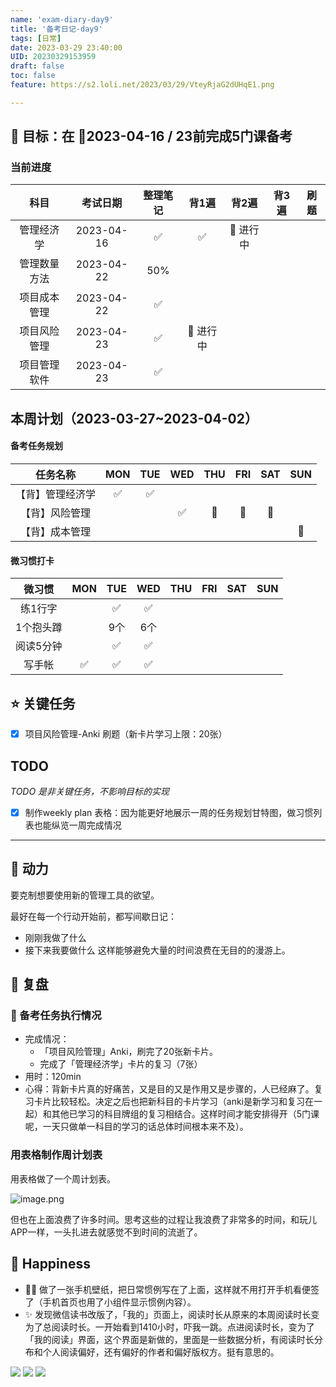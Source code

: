 ```yaml
---
name: 'exam-diary-day9'
title: '备考日记-day9'
tags: [日常]
date: 2023-03-29 23:40:00
UID: 20230329153959
draft: false
toc: false
feature: https://s2.loli.net/2023/03/29/VteyRjaG2dUHqE1.png

---
```


## 🎯 目标：在 📅2023-04-16 / 23前完成5门课备考
### 当前进度

|     科目     | 考试日期   | 整理笔记 |  背1遍  | 背2遍 | 背3遍 | 刷题 |
|:------------:| :----------: |:--------:|:---------:|:-------:|:-------:|:-------:|
|  管理经济学  | 2023-04-16 |    ✅    |    ✅     |   🔴 进行中      |         |         |
| 管理数量方法 | 2023-04-22 |   50%    |           |         |         |         |
| 项目成本管理 | 2023-04-22 |    ✅    |           |         |         |         |
| 项目风险管理 | 2023-04-23 |    ✅    | 🔴 进行中 |         |         |         |
| 项目管理软件 | 2023-04-23 |    ✅    |           |         |         |         |
<!--more-->

## 本周计划（2023-03-27~2023-04-02）

#### 备考任务规划
|     任务名称     | MON | TUE | WED | THU | FRI | SAT | SUN |
|:----------------:|:---:|:---:|:---:|:---:|:---:|:---:|:---:|
| 【背】管理经济学 | ✅  | ✅  |     |     |     |     |     |
|  【背】风险管理  |     |     | ✅  | 🔲  | 🔲  | 🔲  |     |
|  【背】成本管理  |     |     |     |     |     |     | 🔲  |

#### 微习惯打卡
|  微习惯   | MON | TUE | WED | THU | FRI | SAT | SUN |
|:---------:|:---:|:---:|:---:|:---:|:---:|:---:|:---:|
|  练1行字  |     | ✅  | ✅  |     |     |     |     |
| 1个抱头蹲 |     | 9个 | 6个 |     |     |     |     |
| 阅读5分钟 |     | ✅  | ✅  |     |     |     |     |
|  写手帐   | ✅  | ✅  |  ✅   |     |     |     |     |



## ⭐️ 关键任务
- [x] 项目风险管理-Anki 刷题（新卡片学习上限：20张）



## TODO
*TODO 是非关键任务，不影响目标的实现*

- [x] 制作weekly plan 表格：因为能更好地展示一周的任务规划甘特图，做习惯列表也能纵览一周完成情况


---

## 🔋 动力

要克制想要使用新的管理工具的欲望。

最好在每一个行动开始前，都写间歇日记：
- 刚刚我做了什么
- 接下来我要做什么
这样能够避免大量的时间浪费在无目的的漫游上。

## 🤔 复盘

### 💯 备考任务执行情况
- 完成情况：
	- 「项目风险管理」Anki，刷完了20张新卡片。
	- 完成了「管理经济学」卡片的复习（7张）
- 用时：120min
- 心得：背新卡片真的好痛苦，又是目的又是作用又是步骤的，人已经麻了。复习卡片比较轻松。决定之后也把新科目的卡片学习（anki是新学习和复习在一起）和其他已学习的科目牌组的复习相结合。这样时间才能安排得开（5门课呢，一天只做单一科目的学习的话总体时间根本来不及）。

### 用表格制作周计划表

用表格做了一个周计划表。

![image.png](https://s2.loli.net/2023/03/29/NTmv19gBeqrnJDR.png)


但也在上面浪费了许多时间。思考这些的过程让我浪费了非常多的时间，和玩儿APP一样，一头扎进去就感觉不到时间的流逝了。


## 🎉 Happiness

- 👍🏻 做了一张手机壁纸，把日常惯例写在了上面，这样就不用打开手机看便签了（手机首页也用了小组件显示惯例内容）。
- ✨ 发现微信读书改版了，「我的」页面上，阅读时长从原来的本周阅读时长变为了总阅读时长。一开始看到1410小时，吓我一跳。点进阅读时长，变为了「我的阅读」界面，这个界面是新做的，里面是一些数据分析，有阅读时长分布和个人阅读偏好，还有偏好的作者和偏好版权方。挺有意思的。

<gallery>
<img src='https://s2.loli.net/2023/03/30/iEdf56QsUjW28AI.jpg'>

<img src='https://s2.loli.net/2023/03/30/fXaiADxzGU2mkur.jpg'>

<img src='https://s2.loli.net/2023/03/30/NItrgiOj2XYuK76.jpg'>
</gallery>